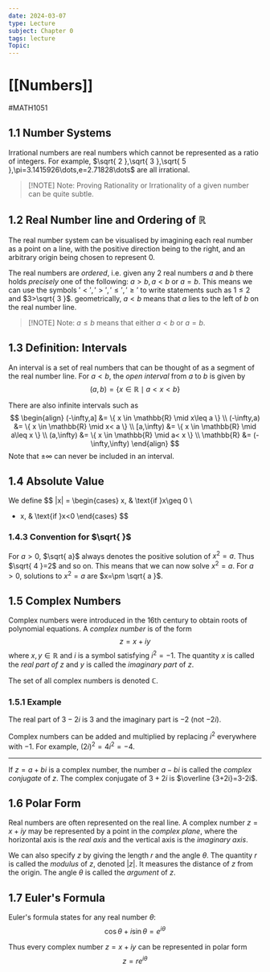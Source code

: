 ```yaml
---
date: 2024-03-07
type: Lecture
subject: Chapter 0
tags: lecture
Topic:
---
```

# [[Numbers]]
#MATH1051

## 1.1 Number Systems

Irrational numbers are real numbers which cannot be represented as a ratio of integers. For example, $\sqrt{ 2 },\sqrt{ 3 },\sqrt{ 5 },\pi=3.1415926\dots,e=2.71828\dots$ are all irrational.


> [!NOTE] Note:
> Proving Rationality or Irrationality of a given number can be quite subtle.

## 1.2 Real Number line and Ordering of $\mathbb{R}$

The real number system can be visualised by imagining each real number as a point on a line, with the positive direction being to the right, and an arbitrary origin being chosen to represent 0.

The real numbers are *ordered*, i.e. given any 2 real numbers $a$ and $b$ there holds *precisely* one of the following: $a>b,a<b$ or $a=b$. This means we can use the symbols $'<','>','\leq','\geq'$ to write statements such as $1\leq 2$ and $3>\sqrt{ 3 }$. geometrically, $a<b$ means that $a$ lies to the left of $b$ on the real number line. 

> [!NOTE] Note:
> $a\leq b$ means that either $a<b$ or $a=b$.

## 1.3 Definition: Intervals

An interval is a set of real numbers that can be thought of as a segment of the real number line. For $a<b$, the *open interval* from $a$ to $b$ is given by
$$
(a,b)=\{x \in \mathbb{R} \mid a<x<b \}
$$

There are also infinite intervals such as
$$
\begin{align}
(-\infty,a] &= \{ x \in \mathbb{R} \mid x\leq a \} \\
(-\infty,a) &= \{ x \in \mathbb{R} \mid x< a \}  \\
[a,\infty) &= \{ x \in \mathbb{R} \mid a\leq x \} \\
(a,\infty) &= \{ x \in \mathbb{R} \mid a< x \} \\
\mathbb{R} &= (-\infty,\infty)
\end{align}
$$
Note that $\pm \infty$ can never be included in an interval.

## 1.4 Absolute Value

We define 
$$
|x| = \begin{cases}
x,  & \text{if }x\geq 0 \\
- x, & \text{if }x<0
\end{cases}
$$

### 1.4.3 Convention for $\sqrt{ }$

For $a>0$, $\sqrt{  a}$ always denotes the positive solution of $x^{2}=a$. Thus $\sqrt{ 4 }=2$ and so on. This means that we can now solve $x^{2}=a$. For $a>0$, solutions to $x^{2}=a$ are $x=\pm \sqrt{ a }$.

## 1.5 Complex Numbers

Complex numbers were introduced in the 16th century to obtain roots of polynomial equations. A *complex number* is of the form
$$
z=x+iy
$$
where $x,y \in \mathbb{R}$ and $i$ is a symbol satisfying $i^{2}=-1$. The quantity $x$ is called the *real part of* $z$ and $y$ is called the *imaginary part* of $z$.

The set of all complex numbers is denoted $\mathbb{C}$.

### 1.5.1 Example

The real part of $3-2i$ is $3$ and the imaginary part is $-2$ (not $-2i$).

Complex numbers can be added and multiplied by replacing $i^{2}$ everywhere with $-1$. For example, $(2i)^{2}=4i^{2}=-4$.

---

If $z=a+bi$ is a complex number, the number $a-bi$ is called the *complex conjugate* of $z$. The complex conjugate of $3+2i$ is $\overline {3+2i}=3-2i$.

## 1.6 Polar Form

Real numbers are often represented on the real line. A complex number $z=x+iy$ may be represented by a point in the *complex plane*, where the horizontal axis is the *real axis* and the vertical axis is the *imaginary axis*.

We can also specify $z$ by giving the length $r$ and the angle $\theta$. The quantity $r$ is called the *modulus* of $z$, denoted $|z|$. It measures the distance of $z$ from the origin. The angle $\theta$ is called the *argument* of $z$.

## 1.7 Euler's Formula

Euler's formula states for any real number $\theta:$
$$
\cos \theta+i\sin \theta = e^{ i\theta }
$$

Thus every complex number $z=x+iy$ can be represented in polar form
$$
z=re^{ i\theta }
$$

